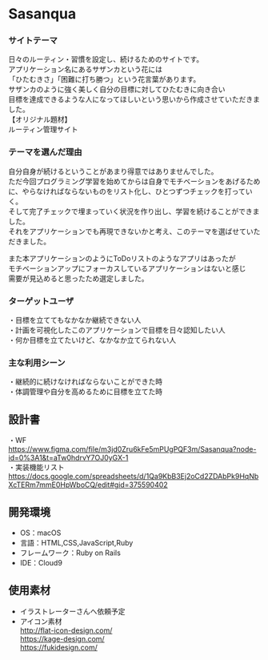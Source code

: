 # Sasanqua

### サイトテーマ
日々のルーティン・習慣を設定し、続けるためのサイトです。  
アプリケーション名にあるサザンカという花には  
「ひたむきさ」「困難に打ち勝つ」という花言葉があります。  
サザンカのように強く美しく自分の目標に対してひたむきに向き合い  
目標を達成できるような人になってほしいという思いから作成させていただきました。  
【オリジナル題材】  
ルーティン管理サイト

### テーマを選んだ理由
自分自身が続けるということがあまり得意ではありませんでした。  
ただ今回プログラミング学習を始めてからは自身でモチベーションをあげるために、やらなければならないものをリスト化し、ひとつずつチェックを打っていく。  
そして完了チェックで埋まっていく状況を作り出し、学習を続けることができました。  
それをアプリケーションでも再現できないかと考え、このテーマを選ばせていただきました。  

また本アプリケーションのようにToDoリストのようなアプリはあったが  
モチベーションアップにフォーカスしているアプリケーションはないと感じ  
需要が見込めると思ったため選定しました。

### ターゲットユーザ
・目標を立ててもなかなか継続できない人  
・計画を可視化したこのアプリケーションで目標を日々認知したい人  
・何か目標を立てたいけど、なかなか立てられない人

### 主な利用シーン
・継続的に続けなければならないことができた時  
・体調管理や自分を高めるために目標を立てた時

## 設計書
・WF  
https://www.figma.com/file/m3jd0Zru6kFe5mPUgPQF3m/Sasanqua?node-id=0%3A1&t=aTw0hdrvY7OJ0yGX-1  
・実装機能リスト  
https://docs.google.com/spreadsheets/d/1Qa9KbB3Ej2oCd2ZDAbPk9HqNbXcTERm7mmE0HpWboCQ/edit#gid=375590402

## 開発環境
- OS：macOS
- 言語：HTML,CSS,JavaScript,Ruby
- フレームワーク：Ruby on Rails
- IDE：Cloud9

## 使用素材
- イラストレーターさんへ依頼予定
- アイコン素材  
http://flat-icon-design.com/  
https://kage-design.com/  
https://fukidesign.com/  
